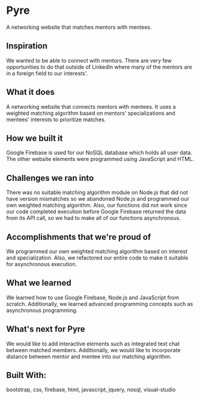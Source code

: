 # Pyre
A networking website that matches mentors with mentees.

## Inspiration
We wanted to be able to connect with mentors. There are very few opportunities to do that outside of LinkedIn where many of the mentors are in a foreign field to our interests'.

## What it does
A networking website that connects mentors with mentees. It uses a weighted matching algorithm based on mentors' specializations and mentees' interests to prioritize matches.

## How we built it
Google Firebase is used for our NoSQL database which holds all user data. The other website elements were programmed using JavaScript and HTML.

## Challenges we ran into
There was no suitable matching algorithm module on Node.js that did not have version mismatches so we abandoned Node.js and programmed our own weighted matching algorithm. Also, our functions did not work since our code completed execution before Google Firebase returned the data from its API call, so we had to make all of our functions asynchronous.

## Accomplishments that we're proud of
We programmed our own weighted matching algorithm based on interest and specialization. Also, we refactored our entire code to make it suitable for asynchronous execution.

## What we learned
We learned how to use Google Firebase, Node.js and JavaScript from scratch. Additionally, we learned advanced programming concepts such as asynchronous programming.

## What's next for Pyre
We would like to add interactive elements such as integrated text chat between matched members. Additionally, we would like to incorporate distance between mentor and mentee into our matching algorithm.

## Built With:
bootstrap, css, firebase, html, javascript, jquery, nosql, visual-studio

